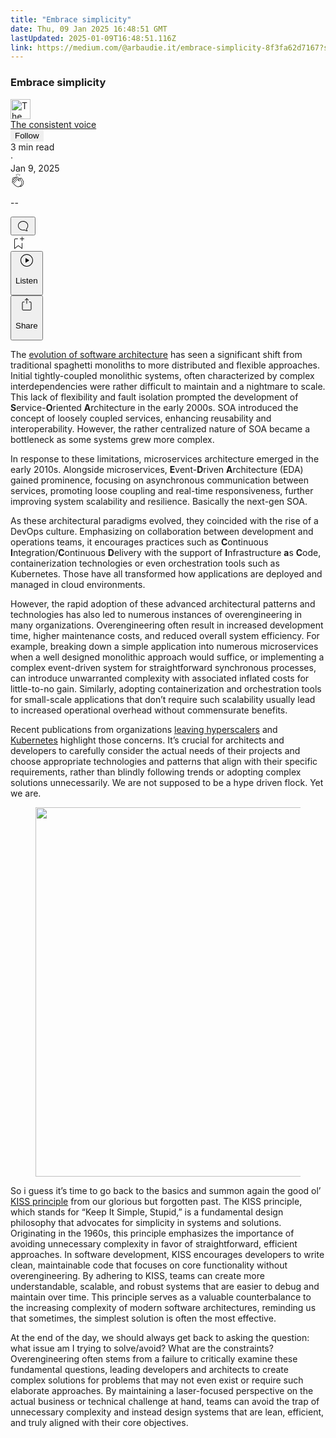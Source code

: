 ```yaml
---
title: "Embrace simplicity"
date: Thu, 09 Jan 2025 16:48:51 GMT
lastUpdated: 2025-01-09T16:48:51.116Z
link: https://medium.com/@arbaudie.it/embrace-simplicity-8f3fa62d7167?source=rss-c779d007e7fe------2
---
```


<article><div class="m"><div class="m"><span class="m"></span><section><div><div class="fu gk gl gm gn go"></div><div class="gp gq gr gs gt"><div class="ac cb"><div class="ci bh gb gc gd ge"><div><h1 class="pw-post-title gu gv gw bf gx gy gz ha hb hc hd he hf hg hh hi hj hk hl hm hn ho hp hq hr hs ht hu hv hw bk" data-testid="storyTitle" id="dd51">Embrace simplicity</h1><div><div class="speechify-ignore ac cp"><div class="speechify-ignore bh m"><div class="ac hx hy hz ia ib ic id ie if ig ih"><div class="ac r ih"><div class="ac ii"><div><div aria-hidden="false" class="bm"><div class="be" tabindex="-1"><a data-discover="true" href="/@arbaudie.it?source=post_page---byline--8f3fa62d7167---------------------------------------" rel="noopener follow"><div class="m ij ik bx il im"><div class="m fl"><img alt="The consistent voice" class="m fd bx by bz cx" data-testid="authorPhoto" height="32" loading="lazy" src="https://miro.medium.com/v2/da:true/resize:fill:64:64/0*7vBG_L_kSIeOh095" width="32"/><div class="in bx m by bz fu o io fv"></div></div></div></a></div></div></div></div><span class="bf b bg ab bk"><div class="ip ac r"><div class="ac r iq"><div class="ac r"><div><div aria-hidden="false" class="bm"><div class="be" tabindex="-1"><span class="bf b bg ab bk"><a class="ag ah ai fh ak al am an ao ap aq ar as ir" data-discover="true" data-testid="authorName" href="/@arbaudie.it?source=post_page---byline--8f3fa62d7167---------------------------------------" rel="noopener follow">The consistent voice</a></span></div></div></div></div><div class="is bm"></div><div aria-hidden="false" class="bm"><button class="it iu ap ac cb r aq ex iv iw ix" style="border:1px solid rgba(0, 0, 0, 0)"><span class="bf b bg ab bk bh"><span class="bm iy">Follow</span></span></button></div></div></div></span></div><div class="ac r iz"><span class="bf b bg ab du"><div class="ac af"><span data-testid="storyReadTime">3 min read</span><div aria-hidden="true" class="ja jb m"><span aria-hidden="true" class="m"><span class="bf b bg ab du">·</span></span></div><span data-testid="storyPublishDate">Jan 9, 2025</span></div></span></div></div><div class="ac cp jc jd je jf jg jh ji jj jk jl jm jn jo jp jq jr"><div class="i l x fi fj r"><div class="kh m"><div class="ac r ki kj"><div class="pw-multi-vote-icon fl kk kl km kn"><span><a class="ag ah ai fh ak al am an ao ap aq ar as at au" data-discover="true" data-testid="headerClapButton" href="/m/signin?actionUrl=https%3A%2F%2Fmedium.com%2F_%2Fvote%2Fp%2F8f3fa62d7167&amp;operation=register&amp;redirect=https%3A%2F%2Fmedium.com%2F%40arbaudie.it%2Fembrace-simplicity-8f3fa62d7167&amp;user=The+consistent+voice&amp;userId=c779d007e7fe&amp;source=---header_actions--8f3fa62d7167---------------------clap_footer------------------" rel="noopener follow"><div><div aria-hidden="false" class="bm"><div class="be" tabindex="-1"><div class="ko ap kp kq kr ks an kt ku kv kn" role="presentation"><svg aria-label="clap" height="24" viewbox="0 0 24 24" width="24" xmlns="http://www.w3.org/2000/svg"><path clip-rule="evenodd" d="M11.37.828 12 3.282l.63-2.454zM13.916 3.953l1.523-2.112-1.184-.39zM8.589 1.84l1.522 2.112-.337-2.501zM18.523 18.92c-.86.86-1.75 1.246-2.62 1.33a6 6 0 0 0 .407-.372c2.388-2.389 2.86-4.951 1.399-7.623l-.912-1.603-.79-1.672c-.26-.56-.194-.98.203-1.288a.7.7 0 0 1 .546-.132c.283.046.546.231.728.5l2.363 4.157c.976 1.624 1.141 4.237-1.324 6.702m-10.999-.438L3.37 14.328a.828.828 0 0 1 .585-1.408.83.83 0 0 1 .585.242l2.158 2.157a.365.365 0 0 0 .516-.516l-2.157-2.158-1.449-1.449a.826.826 0 0 1 1.167-1.17l3.438 3.44a.363.363 0 0 0 .516 0 .364.364 0 0 0 0-.516L5.293 9.513l-.97-.97a.826.826 0 0 1 0-1.166.84.84 0 0 1 1.167 0l.97.968 3.437 3.436a.36.36 0 0 0 .517 0 .366.366 0 0 0 0-.516L6.977 7.83a.82.82 0 0 1-.241-.584.82.82 0 0 1 .824-.826c.219 0 .43.087.584.242l5.787 5.787a.366.366 0 0 0 .587-.415l-1.117-2.363c-.26-.56-.194-.98.204-1.289a.7.7 0 0 1 .546-.132c.283.046.545.232.727.501l2.193 3.86c1.302 2.38.883 4.59-1.277 6.75-1.156 1.156-2.602 1.627-4.19 1.367-1.418-.236-2.866-1.033-4.079-2.246M10.75 5.971l2.12 2.12c-.41.502-.465 1.17-.128 1.89l.22.465-3.523-3.523a.8.8 0 0 1-.097-.368c0-.22.086-.428.241-.584a.847.847 0 0 1 1.167 0m7.355 1.705c-.31-.461-.746-.758-1.23-.837a1.44 1.44 0 0 0-1.11.275c-.312.24-.505.543-.59.881a1.74 1.74 0 0 0-.906-.465 1.47 1.47 0 0 0-.82.106l-2.182-2.182a1.56 1.56 0 0 0-2.2 0 1.54 1.54 0 0 0-.396.701 1.56 1.56 0 0 0-2.21-.01 1.55 1.55 0 0 0-.416.753c-.624-.624-1.649-.624-2.237-.037a1.557 1.557 0 0 0 0 2.2c-.239.1-.501.238-.715.453a1.56 1.56 0 0 0 0 2.2l.516.515a1.556 1.556 0 0 0-.753 2.615L7.01 19c1.32 1.319 2.909 2.189 4.475 2.449q.482.08.971.08c.85 0 1.653-.198 2.393-.579.231.033.46.054.686.054 1.266 0 2.457-.52 3.505-1.567 2.763-2.763 2.552-5.734 1.439-7.586z" fill-rule="evenodd"></path></svg></div></div></div></div></a></span></div><div class="pw-multi-vote-count m kw kx ky kz la lb lc"><p class="bf b dv ab du"><span class="ld">--</span></p></div></div></div><div><div aria-hidden="false" class="bm"><div class="be" tabindex="-1"><button aria-label="responses" class="ap ko le lf ac r fm lg lh"><svg class="li" height="24" viewbox="0 0 24 24" width="24" xmlns="http://www.w3.org/2000/svg"><path d="M18.006 16.803c1.533-1.456 2.234-3.325 2.234-5.321C20.24 7.357 16.709 4 12.191 4S4 7.357 4 11.482c0 4.126 3.674 7.482 8.191 7.482.817 0 1.622-.111 2.393-.327.231.2.48.391.744.559 1.06.693 2.203 1.044 3.399 1.044.224-.008.4-.112.486-.287a.49.49 0 0 0-.042-.518c-.495-.67-.845-1.364-1.04-2.057a4 4 0 0 1-.125-.598zm-3.122 1.055-.067-.223-.315.096a8 8 0 0 1-2.311.338c-4.023 0-7.292-2.955-7.292-6.587 0-3.633 3.269-6.588 7.292-6.588 4.014 0 7.112 2.958 7.112 6.593 0 1.794-.608 3.469-2.027 4.72l-.195.168v.255c0 .056 0 .151.016.295.025.231.081.478.154.733.154.558.398 1.117.722 1.659a5.3 5.3 0 0 1-2.165-.845c-.276-.176-.714-.383-.941-.59z"></path></svg></button></div></div></div></div><div class="ac r js jt ju jv jw jx jy jz ka kb kc kd ke kf kg"><div class="lj l k j e"></div><div class="i l"><div><div aria-hidden="false" class="bm"><div class="be" tabindex="-1"><span><a class="ag ah ai fh ak al am an ao ap aq ar as at au" data-discover="true" data-testid="headerBookmarkButton" href="/m/signin?actionUrl=https%3A%2F%2Fmedium.com%2F_%2Fbookmark%2Fp%2F8f3fa62d7167&amp;operation=register&amp;redirect=https%3A%2F%2Fmedium.com%2F%40arbaudie.it%2Fembrace-simplicity-8f3fa62d7167&amp;source=---header_actions--8f3fa62d7167---------------------bookmark_footer------------------" rel="noopener follow"><svg aria-label="Add to list bookmark button" class="du lk" fill="none" height="25" viewbox="0 0 25 25" width="25" xmlns="http://www.w3.org/2000/svg"><path d="M18 2.5a.5.5 0 0 1 1 0V5h2.5a.5.5 0 0 1 0 1H19v2.5a.5.5 0 1 1-1 0V6h-2.5a.5.5 0 0 1 0-1H18zM7 7a1 1 0 0 1 1-1h3.5a.5.5 0 0 0 0-1H8a2 2 0 0 0-2 2v14a.5.5 0 0 0 .805.396L12.5 17l5.695 4.396A.5.5 0 0 0 19 21v-8.5a.5.5 0 0 0-1 0v7.485l-5.195-4.012a.5.5 0 0 0-.61 0L7 19.985z" fill="currentColor"></path></svg></a></span></div></div></div></div><div class="fd ll cn"><div class="m af"><div class="ac cb"><div class="lm ln lo lp lq lr ci bh"><div class="ac"><div aria-hidden="false" class="bm"><div><div aria-hidden="false" class="bm"><div class="be" tabindex="-1"><button aria-label="Listen" class="ag fm ai fh ak al am ls ao ap aq ex lt lu lh lv lw lx ly lz t ma mb mc md me mf mg v mh mi mj" data-testid="audioPlayButton"><svg fill="none" height="24" viewbox="0 0 24 24" width="24" xmlns="http://www.w3.org/2000/svg"><path clip-rule="evenodd" d="M3 12a9 9 0 1 1 18 0 9 9 0 0 1-18 0m9-10C6.477 2 2 6.477 2 12s4.477 10 10 10 10-4.477 10-10S17.523 2 12 2m3.376 10.416-4.599 3.066a.5.5 0 0 1-.777-.416V8.934a.5.5 0 0 1 .777-.416l4.599 3.066a.5.5 0 0 1 0 .832" fill="currentColor" fill-rule="evenodd"></path></svg><div class="k j e"><p class="bf b bg ab du">Listen</p></div></button></div></div></div></div></div></div></div></div></div><div aria-describedby="postFooterSocialMenu" aria-hidden="false" aria-labelledby="postFooterSocialMenu" class="bm"><div><div aria-hidden="false" class="bm"><div class="be" tabindex="-1"><button aria-controls="postFooterSocialMenu" aria-expanded="false" aria-label="Share Post" class="ag fm ai fh ak al am ls ao ap aq ex lt lu lh lv lw lx ly lz t ma mb mc md me mf mg v mh mi mj" data-testid="headerSocialShareButton"><svg fill="none" height="24" viewbox="0 0 24 24" width="24" xmlns="http://www.w3.org/2000/svg"><path clip-rule="evenodd" d="M15.218 4.931a.4.4 0 0 1-.118.132l.012.006a.45.45 0 0 1-.292.074.5.5 0 0 1-.3-.13l-2.02-2.02v7.07c0 .28-.23.5-.5.5s-.5-.22-.5-.5v-7.04l-2 2a.45.45 0 0 1-.57.04h-.02a.4.4 0 0 1-.16-.3.4.4 0 0 1 .1-.32l2.8-2.8a.5.5 0 0 1 .7 0l2.8 2.79a.42.42 0 0 1 .068.498m-.106.138.008.004v-.01zM16 7.063h1.5a2 2 0 0 1 2 2v10a2 2 0 0 1-2 2h-11c-1.1 0-2-.9-2-2v-10a2 2 0 0 1 2-2H8a.5.5 0 0 1 .35.15.5.5 0 0 1 .15.35.5.5 0 0 1-.15.35.5.5 0 0 1-.35.15H6.4c-.5 0-.9.4-.9.9v10.2a.9.9 0 0 0 .9.9h11.2c.5 0 .9-.4.9-.9v-10.2c0-.5-.4-.9-.9-.9H16a.5.5 0 0 1 0-1" fill="currentColor" fill-rule="evenodd"></path></svg><div class="k j e"><p class="bf b bg ab du">Share</p></div></button></div></div></div></div></div></div></div></div></div></div><p class="pw-post-body-paragraph mk ml gw mm b mn mo mp mq mr ms mt mu mv mw mx my mz na nb nc nd ne nf ng nh gp bk" id="5c62">The <a class="ag ni" data-discover="true" href="/itnext/the-list-of-architectural-metapatterns-ed64d8ba125d" rel="noopener">evolution of software architecture</a> has seen a significant shift from traditional spaghetti monoliths to more distributed and flexible approaches. Initial tightly-coupled monolithic systems, often characterized by complex interdependencies were rather difficult to maintain and a nightmare to scale. This lack of flexibility and fault isolation prompted the development of <strong class="mm gx">S</strong>ervice-<strong class="mm gx">O</strong>riented <strong class="mm gx">A</strong>rchitecture in the early 2000s. SOA introduced the concept of loosely coupled services, enhancing reusability and interoperability. However, the rather centralized nature of SOA became a bottleneck as some systems grew more complex.</p><p class="pw-post-body-paragraph mk ml gw mm b mn mo mp mq mr ms mt mu mv mw mx my mz na nb nc nd ne nf ng nh gp bk" id="cd73">In response to these limitations, microservices architecture emerged in the early 2010s. Alongside microservices, <strong class="mm gx">E</strong>vent-<strong class="mm gx">D</strong>riven <strong class="mm gx">A</strong>rchitecture (EDA) gained prominence, focusing on asynchronous communication between services, promoting loose coupling and real-time responsiveness, further improving system scalability and resilience. Basically the next-gen SOA.</p><p class="pw-post-body-paragraph mk ml gw mm b mn mo mp mq mr ms mt mu mv mw mx my mz na nb nc nd ne nf ng nh gp bk" id="9e34">As these architectural paradigms evolved, they coincided with the rise of a DevOps culture. Emphasizing on collaboration between development and operations teams, it encourages practices such as <strong class="mm gx">C</strong>ontinuous <strong class="mm gx">I</strong>ntegration/<strong class="mm gx">C</strong>ontinuous <strong class="mm gx">D</strong>elivery with the support of <strong class="mm gx">I</strong>nfrastructure <strong class="mm gx">a</strong>s <strong class="mm gx">C</strong>ode, containerization technologies or even orchestration tools such as Kubernetes. Those have all transformed how applications are deployed and managed in cloud environments.</p><p class="pw-post-body-paragraph mk ml gw mm b mn mo mp mq mr ms mt mu mv mw mx my mz na nb nc nd ne nf ng nh gp bk" id="7ebe">However, the rapid adoption of these advanced architectural patterns and technologies has also led to numerous instances of overengineering in many organizations. Overengineering often result in increased development time, higher maintenance costs, and reduced overall system efficiency. For example, breaking down a simple application into numerous microservices when a well designed monolithic approach would suffice, or implementing a complex event-driven system for straightforward synchronous processes, can introduce unwarranted complexity with associated inflated costs for little-to-no gain. Similarly, adopting containerization and orchestration tools for small-scale applications that don’t require such scalability usually lead to increased operational overhead without commensurate benefits.</p><p class="pw-post-body-paragraph mk ml gw mm b mn mo mp mq mr ms mt mu mv mw mx my mz na nb nc nd ne nf ng nh gp bk" id="4f86">Recent publications from organizations <a class="ag ni" href="https://thenewstack.io/why-companies-are-ditching-the-cloud-the-rise-of-cloud-repatriation/" rel="noopener ugc nofollow" target="_blank">leaving hyperscalers</a> and <a class="ag ni" href="https://benhouston3d.com/blog/why-i-left-kubernetes-for-google-cloud-run" rel="noopener ugc nofollow" target="_blank">Kubernetes</a> highlight those concerns. It’s crucial for architects and developers to carefully consider the actual needs of their projects and choose appropriate technologies and patterns that align with their specific requirements, rather than blindly following trends or adopting complex solutions unnecessarily. We are not supposed to be a hype driven flock. Yet we are.</p><figure class="nm nn no np nq nr nj nk paragraph-image"><div class="nj nk nl"><picture><source sizes="(min-resolution: 4dppx) and (max-width: 700px) 50vw, (-webkit-min-device-pixel-ratio: 4) and (max-width: 700px) 50vw, (min-resolution: 3dppx) and (max-width: 700px) 67vw, (-webkit-min-device-pixel-ratio: 3) and (max-width: 700px) 65vw, (min-resolution: 2.5dppx) and (max-width: 700px) 80vw, (-webkit-min-device-pixel-ratio: 2.5) and (max-width: 700px) 80vw, (min-resolution: 2dppx) and (max-width: 700px) 100vw, (-webkit-min-device-pixel-ratio: 2) and (max-width: 700px) 100vw, 511px" srcset="https://miro.medium.com/v2/resize:fit:640/format:webp/1*YKrQxCHGMMdaOHq6gE4OjQ.png 640w, https://miro.medium.com/v2/resize:fit:720/format:webp/1*YKrQxCHGMMdaOHq6gE4OjQ.png 720w, https://miro.medium.com/v2/resize:fit:750/format:webp/1*YKrQxCHGMMdaOHq6gE4OjQ.png 750w, https://miro.medium.com/v2/resize:fit:786/format:webp/1*YKrQxCHGMMdaOHq6gE4OjQ.png 786w, https://miro.medium.com/v2/resize:fit:828/format:webp/1*YKrQxCHGMMdaOHq6gE4OjQ.png 828w, https://miro.medium.com/v2/resize:fit:1100/format:webp/1*YKrQxCHGMMdaOHq6gE4OjQ.png 1100w, https://miro.medium.com/v2/resize:fit:1022/format:webp/1*YKrQxCHGMMdaOHq6gE4OjQ.png 1022w" type="image/webp"/><source data-testid="og" sizes="(min-resolution: 4dppx) and (max-width: 700px) 50vw, (-webkit-min-device-pixel-ratio: 4) and (max-width: 700px) 50vw, (min-resolution: 3dppx) and (max-width: 700px) 67vw, (-webkit-min-device-pixel-ratio: 3) and (max-width: 700px) 65vw, (min-resolution: 2.5dppx) and (max-width: 700px) 80vw, (-webkit-min-device-pixel-ratio: 2.5) and (max-width: 700px) 80vw, (min-resolution: 2dppx) and (max-width: 700px) 100vw, (-webkit-min-device-pixel-ratio: 2) and (max-width: 700px) 100vw, 511px" srcset="https://miro.medium.com/v2/resize:fit:640/1*YKrQxCHGMMdaOHq6gE4OjQ.png 640w, https://miro.medium.com/v2/resize:fit:720/1*YKrQxCHGMMdaOHq6gE4OjQ.png 720w, https://miro.medium.com/v2/resize:fit:750/1*YKrQxCHGMMdaOHq6gE4OjQ.png 750w, https://miro.medium.com/v2/resize:fit:786/1*YKrQxCHGMMdaOHq6gE4OjQ.png 786w, https://miro.medium.com/v2/resize:fit:828/1*YKrQxCHGMMdaOHq6gE4OjQ.png 828w, https://miro.medium.com/v2/resize:fit:1100/1*YKrQxCHGMMdaOHq6gE4OjQ.png 1100w, https://miro.medium.com/v2/resize:fit:1022/1*YKrQxCHGMMdaOHq6gE4OjQ.png 1022w"/><img alt="" class="bh lr ns c" height="591" loading="eager" role="presentation" width="511"/></picture></div></figure><p class="pw-post-body-paragraph mk ml gw mm b mn mo mp mq mr ms mt mu mv mw mx my mz na nb nc nd ne nf ng nh gp bk" id="c07f">So i guess it’s time to go back to the basics and summon again the good ol’ <a class="ag ni" href="https://www.geeksforgeeks.org/kiss-principle-in-software-development/" rel="noopener ugc nofollow" target="_blank">KISS principle</a> from our glorious but forgotten past. The KISS principle, which stands for “Keep It Simple, Stupid,” is a fundamental design philosophy that advocates for simplicity in systems and solutions. Originating in the 1960s, this principle emphasizes the importance of avoiding unnecessary complexity in favor of straightforward, efficient approaches. In software development, KISS encourages developers to write clean, maintainable code that focuses on core functionality without overengineering. By adhering to KISS, teams can create more understandable, scalable, and robust systems that are easier to debug and maintain over time. This principle serves as a valuable counterbalance to the increasing complexity of modern software architectures, reminding us that sometimes, the simplest solution is often the most effective.</p><p class="pw-post-body-paragraph mk ml gw mm b mn mo mp mq mr ms mt mu mv mw mx my mz na nb nc nd ne nf ng nh gp bk" id="68f6">At the end of the day, we should always get back to asking the question: what issue am I trying to solve/avoid? What are the constraints? Overengineering often stems from a failure to critically examine these fundamental questions, leading developers and architects to create complex solutions for problems that may not even exist or require such elaborate approaches. By maintaining a laser-focused perspective on the actual business or technical challenge at hand, teams can avoid the trap of unnecessary complexity and instead design systems that are lean, efficient, and truly aligned with their core objectives.</p></div></div></div></div></section></div></div></article>

